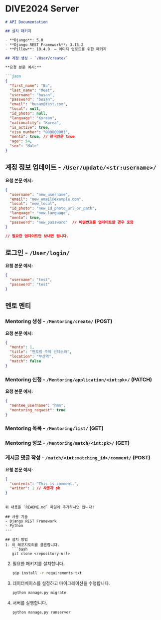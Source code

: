 # DIVE2024 Server

```markdown
# API Documentation

## 설치 패키지

- **Django**: 5.0
- **Django REST Framework**: 3.15.2
- **Pillow**: 10.4.0  ← 이미지 업로드를 위한 패키지

## 계정 생성 - `/User/create/`

**요청 본문 예시:**

```json
{
  "first_name": "Bu",
  "last_name": "Meet",
  "username": "busan",
  "password": "busan",
  "email": "busan@test.com",
  "local": null,
  "id_photo": null,
  "language": "Korean",
  "nationality": "Korea",
  "is_active": true,
  "visa_number": "000000003",
  "mento": true, // 한국인은 true 
  "age": 54,
  "sex": "Male"
}
```

## 계정 정보 업데이트 - `/User/update/<str:username>/`

**요청 본문 예시:**

```json
{
  "username": "new_username",
  "email": "new_email@example.com",
  "local": "new_local",
  "id_photo": "new_id_photo_url_or_path",
  "language": "new_language",
  "mento": true,
  "password": "new_password"  // 비밀번호를 업데이트할 경우 포함
}

// 필요한 업데이트만 보내면 됩니다.
```

## 로그인 - `/User/login/`

**요청 본문 예시:**

```json
{
  "username": "test",
  "password": "test"
}
```

## 멘토 멘티

### Mentoring 생성 - `/Mentoring/create/` (POST)

**요청 본문 예시:**

```json
{
  "mento": 1,
  "title": "멘토링 주제 인데스와",
  "location": "부산역",
  "match": false
}
```

### Mentoring 신청 - `/Mentoring/application/<int:pk>/` (PATCH)

**요청 본문 예시:**

```json
{
  "mentee_username": "hmm",
  "mentoring_request": true
}
```

### Mentoring 목록 - `/Mentoring/list/` (GET)

### Mentoring 정보 - `/Mentoring/match/<int:pk>/` (GET)

### 게시글 댓글 작성 - `/match/<int:matching_id>/comment/` (POST)

**요청 본문 예시:**

```json
{
  "contents": "This is comment.",
  "writer": 1 // 사용자 pk
}
```
```

위 내용을 `README.md` 파일에 추가하시면 됩니다!

## 사용 기술
- Django REST Framework
- Python
---

## 설치 방법
1. 이 레포지토리를 클론합니다.
   ```bash
   git clone <repository-url>
   ```
2. 필요한 패키지를 설치합니다.
   ```bash
   pip install -r requirements.txt
   ```
3. 데이터베이스를 설정하고 마이그레이션을 수행합니다.
   ```bash
   python manage.py migrate
   ```
4. 서버를 실행합니다.
   ```bash
   python manage.py runserver
   ```
```
